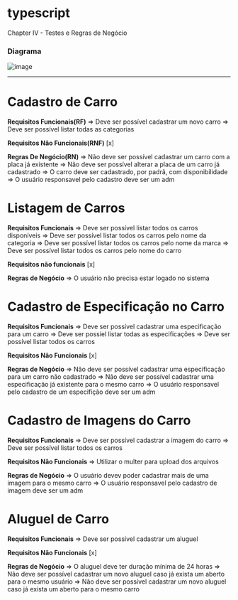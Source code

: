 # typescript
Chapter IV - Testes e Regras de Negócio

### Diagrama
![image](https://user-images.githubusercontent.com/61027045/162596040-e5a0c04e-2703-472f-b92a-0eaf2dc09645.png)

---

# Cadastro de Carro

**Requisitos Funcionais(RF)**
=> Deve ser possível cadastrar um novo carro
=> Deve ser possível listar todas as categorias

**Requisitos Não Funcionais(RNF)**
[x]

**Regras De Negócio(RN)**
=> Não deve ser possível cadastrar um carro com a placa já existente
=> Não deve ser possível alterar a placa de um carro já cadastrado
=> O carro deve ser cadastrado, por padrã, com disponibilidade
=> O usuário responsavel pelo cadastro deve ser um adm

# Listagem de Carros

**Requisitos Funcionais**
=> Deve ser possível listar todos os carros disponíveis 
=> Deve ser possível listar todos os carros pelo nome da categoria
=> Deve ser possível listar todos os carros pelo nome da marca
=> Deve ser possível listar todos os carros pelo nome do carro

**Requisitos não funcionais**
[x]

**Regras de Negócio**
=> O usuário não precisa estar logado no sistema

# Cadastro de Especificação no Carro

**Requisitos Funcionais**
=> Deve ser possível cadastrar uma especificação para um carro
=> Deve ser possíel listar todas as especificações
=> Deve ser possível listar todos os carros

**Requisitos Não Funcionais**
[x]

**Regras de Negócio**
=> Não deve ser possível cadastrar uma especificação para um carro não cadastrado
=> Não deve ser possível cadastrar uma especificação já existente para o mesmo carro
=> O usuário responsavel pelo cadastro de um especifição deve ser um adm


# Cadastro de Imagens do Carro

**Requisitos Funcionais**
=> Deve ser possível cadastrar a imagem do carro
=> Deve ser possível listar todos os carros

**Requisitos Não Funcionais**
=> Utilizar o multer para upload dos arquivos

**Regras de Negócio**
=> O usuário devev poder cadastrar mais de uma imagem para o mesmo carro
=> O usuário responsavel pelo cadastro de imagem deve ser um adm

# Aluguel de Carro

**Requisitos Funcionais**
=> Deve ser possível cadastrar um aluguel

**Requisitos Não Funcionais**
[x]

**Regras de Negócio**
=> O aluguel deve ter duração mínima de 24 horas
=> Não deve ser possível cadastrar um novo aluguel caso já exista um aberto para o mesmo usuário
=> Não deve ser possível cadastrar um novo aluguel caso já exista um aberto para o mesmo carro
